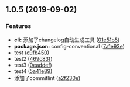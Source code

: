 ## 1.0.5 (2019-09-02)


### Features

* **cli:** 添加了changelog自动生成工具 ([01e51b5](https://github.com/panruiplay/my-courseware/commit/01e51b5))
* **package.json:** config-conventional ([7a1e93e](https://github.com/panruiplay/my-courseware/commit/7a1e93e))
* test ([c9fb450](https://github.com/panruiplay/my-courseware/commit/c9fb450))
* test2 ([469c83f](https://github.com/panruiplay/my-courseware/commit/469c83f))
* test3 ([0eaddef](https://github.com/panruiplay/my-courseware/commit/0eaddef))
* test4 ([5a41e89](https://github.com/panruiplay/my-courseware/commit/5a41e89))
* 添加了commitlint ([a2f230e](https://github.com/panruiplay/my-courseware/commit/a2f230e))



